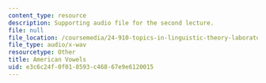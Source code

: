```yaml
---
content_type: resource
description: Supporting audio file for the second lecture.
file: null
file_location: /coursemedia/24-910-topics-in-linguistic-theory-laboratory-phonology-spring-2007/e3c6c24f0f018593c46867e9e6120015_american_vowels.wav
file_type: audio/x-wav
resourcetype: Other
title: American Vowels
uid: e3c6c24f-0f01-8593-c468-67e9e6120015
---
```

